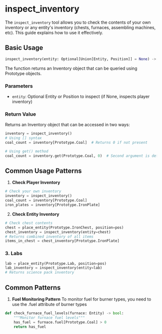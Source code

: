 # inspect_inventory

The `inspect_inventory` tool allows you to check the contents of your own inventory or any entity's inventory (chests, furnaces, assembling machines, etc). This guide explains how to use it effectively.

## Basic Usage

```python
inspect_inventory(entity: Optional[Union[Entity, Position]] = None) -> Inventory
```

The function returns an Inventory object that can be queried using Prototype objects.

### Parameters

- `entity`: Optional Entity or Position to inspect (if None, inspects player inventory)

### Return Value

Returns an Inventory object that can be accessed in two ways:
```python
inventory = inspect_inventory()
# Using [] syntax
coal_count = inventory[Prototype.Coal]  # Returns 0 if not present

# Using get() method
coal_count = inventory.get(Prototype.Coal, 0)  # Second argument is default value
```

## Common Usage Patterns

1. **Check Player Inventory**
```python
# Check your own inventory
inventory = inspect_inventory()
coal_count = inventory[Prototype.Coal]
iron_plates = inventory[Prototype.IronPlate]
```

2. **Check Entity Inventory**
```python
# Check chest contents
chest = place_entity(Prototype.IronChest, position=pos)
chest_inventory = inspect_inventory(entity=chest)
# Returns combined inventory of all items
items_in_chest = chest_inventory[Prototype.IronPlate]
```

### 3. Labs
```python
lab = place_entity(Prototype.Lab, position=pos)
lab_inventory = inspect_inventory(entity=lab)
# Returns science pack inventory
```

## Common Patterns

1. **Fuel Monitoring Pattern**
To monitor fuel for burner types, you need to use the .fuel attribute of burner types
```python
def check_furnace_fuel_levels(furnace: Entity) -> bool:
    """Monitor furnace fuel levels"""
    has_fuel = furnace.fuel[Prototype.Coal] > 0
    return has_fuel 
```